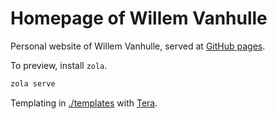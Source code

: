 # Homepage of Willem Vanhulle

Personal website of Willem Vanhulle, served at [GitHub pages](https://wvhulle.github.io/).


To preview, install `zola`.

```bash
zola serve
```

Templating in [./templates](./templates/) with [Tera](https://keats.github.io/tera/docs/). 